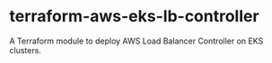 # terraform-aws-eks-lb-controller
A Terraform module to deploy AWS Load Balancer Controller on EKS clusters.
